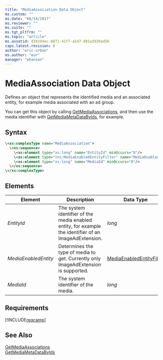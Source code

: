 ```yaml
---
title: "MediaAssociation Data Object"
ms.custom: ""
ms.date: "08/14/2017"
ms.reviewer: ""
ms.suite: ""
ms.tgt_pltfrm: ""
ms.topic: "article"
ms.assetid: 834194ec-8871-41f7-a547-881a3920ad56
caps.latest.revision: 6
author: "eric-urban"
ms.author: "eur"
manager: "ehansen"
---
```

# MediaAssociation Data Object
Defines an object that represents the identified media and an associated entity, for example media associated with an ad group.

You can get this object by calling [GetMediaAssociations](../campaign-api/getmediaassociations-service-operation.md), and then use the media identifier with [GetMediaMetaDataByIds](../campaign-api/getmediametadatabyids-service-operation.md), for example.

## Syntax

```xml
\<xs:complexType name="MediaAssociation">
  \<xs:sequence>
    \<xs:element type="xs:long" name="EntityId" minOccurs="0"/>
    \<xs:element type="tns:MediaEnabledEntityFilter" name="MediaEnabledEntity" minOccurs="0"/>
    \<xs:element type="xs:long" name="MediaId" minOccurs="0"/>
  \</xs:sequence>
\</xs:complexType>
```

## <a name="Elements"></a>Elements

|Element|Description|Data Type|
|-----------|---------------|-------------|
|*EntityId*|The system identifier of the media enabled entity, for example the identifier of an ImageAdExtension.|*long*|
|*MediaEnabledEntity*|Determines the type of media to get. Currently only ImageAdExtension is supported.|[MediaEnabledEntityFilter](../campaign-api/mediaenabledentityfilter-value-set.md)|
|*MediaId*|The system identifier of the media.|*long*|

## Requirements
[!INCLUDE[reqcamp](../campaign-api/includes/reqcamp.md)]
## See Also
[GetMediaAssociations](../campaign-api/getmediaassociations-service-operation.md)  
[GetMediaMetaDataByIds](../campaign-api/getmediametadatabyids-service-operation.md)  

